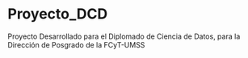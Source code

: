 # Proyecto_DCD
Proyecto Desarrollado para el Diplomado de Ciencia de Datos, para la Dirección de Posgrado de la FCyT-UMSS
